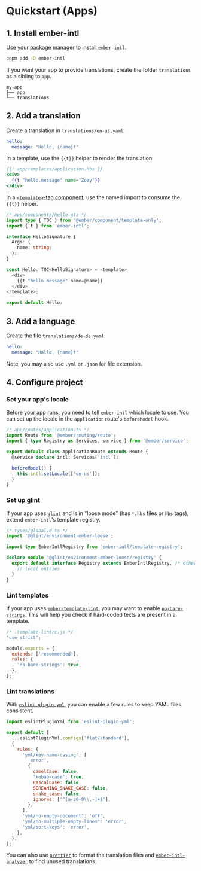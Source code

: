 # Quickstart (Apps)


## 1. Install ember-intl

Use your package manager to install `ember-intl`.

```sh
pnpm add -D ember-intl
```

If you want your app to provide translations, create the folder `translations` as a sibling to `app`.

```
my-app
├── app
└── translations
```


## 2. Add a translation

Create a translation in `translations/en-us.yaml`.

```yaml
hello:
  message: "Hello, {name}!"
```

In a template, use the `{{t}}` helper to render the translation:

```hbs
{{! app/templates/application.hbs }}
<div>
  {{t "hello.message" name="Zoey"}}
</div>
```

In a [`<template>`-tag component](https://github.com/ember-template-imports/ember-template-imports), use the named import to consume the `{{t}}` helper.

```ts
/* app/components/hello.gts */
import type { TOC } from '@ember/component/template-only';
import { t } from 'ember-intl';

interface HelloSignature {
  Args: {
    name: string;
  };
}

const Hello: TOC<HelloSignature> = <template>
  <div>
    {{t "hello.message" name=@name}}
  </div>
</template>;

export default Hello;
```


## 3. Add a language

Create the file `translations/de-de.yaml`.

```yaml
hello:
  message: "Hallo, {name}!"
```

Note, you may also use `.yml` or `.json` for file extension.


## 4. Configure project

### Set your app's locale

Before your app runs, you need to tell `ember-intl` which locale to use. You can set up the locale in the `application` route's `beforeModel` hook.

```ts
/* app/routes/application.ts */
import Route from '@ember/routing/route';
import { type Registry as Services, service } from '@ember/service';

export default class ApplicationRoute extends Route {
  @service declare intl: Services['intl'];

  beforeModel() {
    this.intl.setLocale(['en-us']);
  }
}
```


### Set up glint

If your app uses [`glint`](https://typed-ember.gitbook.io/glint) and is in "loose mode" (has `*.hbs` files or `hbs` tags), extend `ember-intl`'s template registry.

```ts
/* types/global.d.ts */
import '@glint/environment-ember-loose';

import type EmberIntlRegistry from 'ember-intl/template-registry';

declare module '@glint/environment-ember-loose/registry' {
  export default interface Registry extends EmberIntlRegistry, /* other addon registries */ {
    // local entries
  }
}
```


### Lint templates

If your app uses [`ember-template-lint`](https://github.com/ember-template-lint/ember-template-lint), you may want to enable [`no-bare-strings`](https://github.com/ember-template-lint/ember-template-lint/blob/v7.9.3-ember-template-lint/docs/rule/no-bare-strings.md). This will help you check if hard-coded texts are present in a template.

```js
/* .template-lintrc.js */
'use strict';

module.exports = {
  extends: ['recommended'],
  rules: {
    'no-bare-strings': true,
  },
};
```


### Lint translations

With [`eslint-plugin-yml`](https://ota-meshi.github.io/eslint-plugin-yml/), you can enable a few rules to keep YAML files consistent.

```js
import eslintPluginYml from 'eslint-plugin-yml';

export default [
  ...eslintPluginYml.configs['flat/standard'],
  {
    rules: {
      'yml/key-name-casing': [
        'error',
        {
          camelCase: false,
          'kebab-case': true,
          PascalCase: false,
          SCREAMING_SNAKE_CASE: false,
          snake_case: false,
          ignores: ['^[a-z0-9\\.-]+$'],
        },
      ],
      'yml/no-empty-document': 'off',
      'yml/no-multiple-empty-lines': 'error',
      'yml/sort-keys': 'error',
    },
  },
];
```

You can also use [`prettier`](https://prettier.io/) to format the translation files and [`ember-intl-analyzer`](https://github.com/mainmatter/ember-intl-analyzer) to find unused translations.
